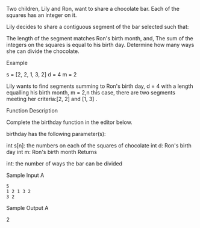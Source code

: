 Two children, Lily and Ron, want to share a chocolate bar. Each of the squares has an integer on it.

Lily decides to share a contiguous segment of the bar selected such that:

The length of the segment matches Ron's birth month, and,
The sum of the integers on the squares is equal to his birth day.
Determine how many ways she can divide the chocolate.

Example

s = [2, 2, 1, 3, 2]
d = 4
m = 2

Lily wants to find segments summing to Ron's birth day, d = 4 with a length equalling his birth month, m = 2,n this case, there are two segments meeting her criteria:[2, 2] and [1, 3] .

Function Description

Complete the birthday function in the editor below.

birthday has the following parameter(s):

int s[n]: the numbers on each of the squares of chocolate
int d: Ron's birth day
int m: Ron's birth month
Returns

int: the number of ways the bar can be divided

Sample Input A

```
5
1 2 1 3 2
3 2
```

Sample Output A

2

